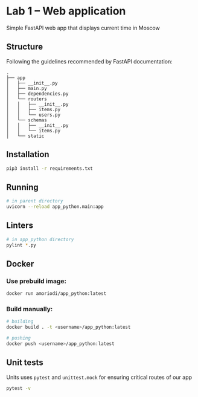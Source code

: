 # Lab 1 – Web application

Simple FastAPI web app that displays current time in Moscow

## Structure

Following the guidelines recommended by FastAPI documentation:

```
.
├── app
│   ├── __init__.py
│   ├── main.py
│   ├── dependencies.py
│   └── routers
│   │   ├── __init__.py
│   │   ├── items.py
│   │   └── users.py
│   └── schemas
│   │   ├── __init__.py
│   │   └── items.py
│   └── static
```

## Installation

```bash
pip3 install -r requirements.txt
```

## Running

```bash
# in parent directory
uvicorn --reload app_python.main:app
```

## Linters

```bash
# in app_python directory
pylint *.py
```

## Docker

### Use prebuild image:

```bash
docker run amoriodi/app_python:latest
```

### Build manually:

```bash
# building
docker build . -t <username>/app_python:latest

# pushing
docker push <username>/app_python:latest
```

## Unit tests

Units uses `pytest` and `unittest.mock` for ensuring critical routes of our app

```bash
pytest -v
```
